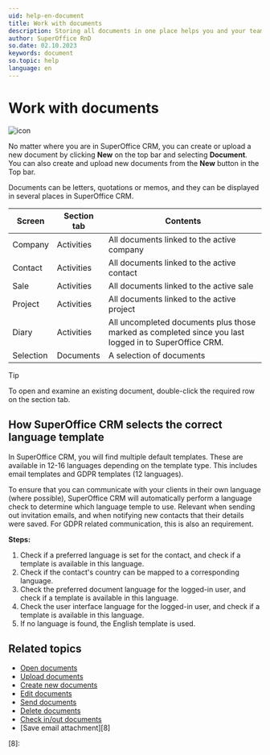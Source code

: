 ```yaml
---
uid: help-en-document
title: Work with documents
description: Storing all documents in one place helps you and your team to access up-to-date information and stay in control of customer relations. This how-to guide will show you how you can create and store documents in SuperOffice CRM, and how you can send and receive documents directly in your CRM solution.
author: SuperOffice RnD
so.date: 02.10.2023
keywords: document
so.topic: help
language: en
---
```


# Work with documents

![icon][img1]

No matter where you are in SuperOffice CRM, you can create or upload a new document by clicking **New** on the top bar and selecting **Document**. You can also create and upload new documents from the **New** button in the Top bar.

Documents can be letters, quotations or memos, and they can be displayed in several places in SuperOffice CRM.

| Screen | Section tab | Contents |
|---|---|---|
| Company | Activities | All documents linked to the active company |
| Contact | Activities | All documents linked to the active contact |
| Sale | Activities | All documents linked to the active sale |
| Project | Activities | All documents linked to the active project |
| Diary | Activities | All uncompleted documents plus those marked as completed since you last logged in to SuperOffice CRM. |
| Selection | Documents | A selection of documents |

> [!TIP]
> To open and examine an existing document, double-click the required row on the section tab.

## How SuperOffice CRM selects the correct language template

In SuperOffice CRM, you will find multiple default templates. These are available in 12-16 languages depending on the template type. This includes email templates and GDPR templates (12 languages).

To ensure that you can communicate with your clients in their own language (where possible), SuperOffice CRM will automatically perform a language check to determine which language temple to use. Relevant when sending out invitation emails, and when notifying new contacts that their details were saved. For GDPR related communication, this is also an requirement.

**Steps:**

1. Check if a preferred language is set for the contact, and check if a template is available in this language.
2. Check if the contact's country can be mapped to a corresponding language.
3. Check the preferred document language for the logged-in user, and check if a template is available in this language.
4. Check the user interface language for the logged-in user, and check if a template is available in this language.
5. If no language is found, the English template is used.

## Related topics

* [Open documents][1]
* [Upload documents][2]
* [Create new documents][3]
* [Edit documents][4]
* [Send documents][5]
* [Delete documents][6]
* [Check in/out documents][7]
* [Save email attachment][8]

<!-- Referenced links -->
[1]: open.md
[2]: upload.md
[3]: create.md
[4]: edit.md
[5]: send-as-email.md
[6]: delete.md
[7]: lock.md
[8]:

<!-- Referenced images -->
[img1]: ../../../../common/icons/document-h32.png
